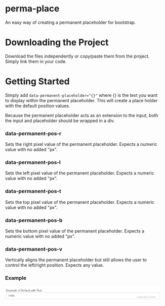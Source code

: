 # perma-place
An easy way of creating a permanent placeholder for bootstrap.


# Downloading the Project

Download the files independently or copy/paste them from the project. Simply link them in your code.

# Getting Started

Simply add  `data-permanent-placeholder="{}"` where {} is the text you want to display within the permanent placeholder. This will create a place holder with the default position values.

Because the permanent placeholder acts as an extension to the input, both the input and placeholder should be wrapped in a div.

### data-permanent-pos-r

Sets the right pixel value of the permanent placeholder. Expects a numeric value with no added "px".

### data-permanent-pos-l

Sets the left pixel value of the permanent placeholder. Expects a numeric value with no added "px".

### data-permanent-pos-t
Sets the top pixel value of the permanent placeholder. Expects a numeric value with no added "px".

### data-permanent-pos-b
Sets the bottom pixel value of the permanent placeholder. Expects a numeric value with no added "px".

### data-permanent-pos-v

Vertically aligns the permanent placeholder but still allows the user to control the left/right position. Expects any value.


### Example

![alt-text](https://github.com/dukeayers/perma-place/blob/master/image.png)
